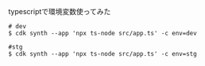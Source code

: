 typescriptで環境変数使ってみた

```
# dev
$ cdk synth --app 'npx ts-node src/app.ts' -c env=dev

#stg
$ cdk synth --app 'npx ts-node src/app.ts' -c env=stg
```
